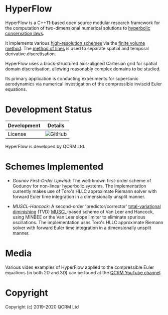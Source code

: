 # HyperFlow

HyperFlow is a C++11-based open source modular research framework for the computation of two-dimensional numerical solutions to [hyperbolic conservation laws](https://en.wikipedia.org/wiki/Hyperbolic_partial_differential_equation#Hyperbolic_system_and_conservation_laws).

It implements various [high-resolution schemes](https://en.wikipedia.org/wiki/High-resolution_scheme) via the [finite volume method](https://en.wikipedia.org/wiki/Finite_volume_method). The [method of lines](https://en.wikipedia.org/wiki/Method_of_lines) is used to separate spatial and temporal derivative discretisation.

HyperFlow uses a block-structured axis-aligned Cartesian grid for spatial domain discretisation, allowing reasonably complex domains to be studied.

Its primary application is conducting experiments for supersonic aerodynamics via numerical investigation of the compressible inviscid Euler equations.

# Development Status

| Development   | Details       |
| ------------- | ------------- |
| License       | ![GitHub](https://img.shields.io/github/license/qcrm/HyperFlow?style=flat-square&label=License) |      

HyperFlow is developed by QCRM Ltd.

# Schemes Implemented

- *Gounov First-Order Upwind:* The well-known first-order scheme of Godunov for non-linear hyperbolic systems. The implementation currently makes use of Toro's HLLC approximate Riemann solver with forward Euler time integration in a dimensionally unsplit manner.

- *MUSCL-Hancock:* A second-order 'predictor/corrector' [total-variational diminishing](https://en.wikipedia.org/wiki/Total_variation_diminishing) (TVD) [MUSCL](https://en.wikipedia.org/wiki/MUSCL_scheme)-based scheme of Van Leer and Hancock, using MINBEE or the Van Leer slope limiter to eliminate spurious oscillations. The implementation uses Toro's HLLC approximate Riemann solver with forward Euler time integration in a dimensionally unsplit manner.

# Media

Various video examples of HyperFlow applied to the compressible Euler equations (in both 2D and 3D) can be found at the [QCRM YouTube channel](https://www.youtube.com/channel/UCJrlFNmxBaFf6Ul78bEp4xg/videos).

# Copyright

Copyright (c) 2019-2020 QCRM Ltd
